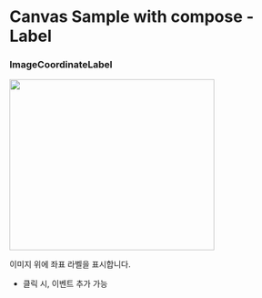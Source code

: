 # Canvas Sample with compose - Label

### ImageCoordinateLabel
<img src="./imageCoordinateLabel_example1.png" width = 360px height=300px>

이미지 위에 좌표 라벨을 표시합니다.
- 클릭 시, 이벤트 추가 가능
